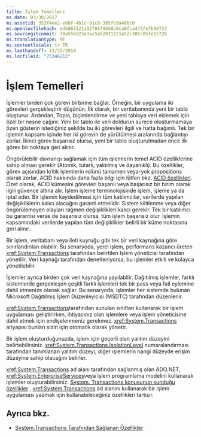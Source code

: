 ```yaml
---
title: İşlem Temelleri
ms.date: 03/30/2017
ms.assetid: 353f4ee2-e6bf-4b1c-b1c8-385fc8a486c0
ms.openlocfilehash: ed5865121a32f05f9b58c0ca0fca475fe7b98723
ms.sourcegitcommit: 30a558d23e3ac5a52071121a52c305c85fe15726
ms.translationtype: MT
ms.contentlocale: tr-TR
ms.lasthandoff: 12/25/2019
ms.locfileid: "75346213"
---
```

# <a name="transaction-fundamentals"></a>İşlem Temelleri
İşlemler birden çok görevi birbirine bağlar. Örneğin, bir uygulama iki görevleri gerçekleştirir düşünün. İlk olarak, bir veritabanında yeni bir tablo oluşturur. Ardından, Topla, biçimlendirme ve yeni tabloya veri eklemek için özel bir nesne çağırır. Yeni bir tablo ile veri doldurun sürece oluşturmamaya özen gösterin istediğiniz şekilde bu iki görevleri ilgili ve hatta bağımlı. Tek bir işlemin kapsamı içinde her iki görevin de yürütülmesi aralarında bağlantıyı zorlar. İkinci görev başarısız olursa, yeni bir tablo oluşturulmadan önce ilk görev bir noktaya geri alınır.  
  
 Öngörülebilir davranışı sağlamak için tüm işlemlerin temel ACID özelliklerine sahip olması gerekir (Atomik, tutarlı, yalıtılmış ve dayanıklı). Bu özellikler, görev açısından kritik işlemlerin rolünü tamamen veya-yok propositions olarak zorlar. ACID hakkında daha fazla bilgi için lütfen bkz. [ACID özellikleri](/windows/win32/cossdk/acid-properties). Özet olarak, ACID kümesini görevleri başarılı veya başarısız bir birim olarak ilgili güvence altına alır. İşlem işleme terminolojisinde işlem, işleme ya da iptal eder. Bir işlemin kaydedilmesi için tüm katılımcılar, verilerde yapılan değişikliklerin kalıcı olacağını garanti etmelidir. Sistem kilitlenme veya diğer öngörülemeyen olayları rağmen değişiklikleri kalıcı gerekir. Tek bir katılımcı bu garantisi verse de başarısız olursa, tüm işlem başarısız olur. İşlemin kapsamındaki verilerde yapılan tüm değişiklikler belirli bir küme noktasına geri alınır.  
  
 Bir işlem, veritabanı veya ileti kuyruğu gibi tek bir veri kaynağına göre sınırlandırılan olabilir. Bu senaryoda, yerel işlem, performans kazancı üreten <xref:System.Transactions> tarafından belirtilen Işlem yöneticisi tarafından yönetilir. Veri kaynağı tarafından denetleniyorsa, bu işlemler etkili ve kolayca yönetilebilir.  
  
 İşlemler ayrıca birden çok veri kaynağına yayılabilir. Dağıtılmış işlemler, farklı sistemlerde gerçekleşen çeşitli farklı işlemleri tek bir pass veya fail eylemine dahil etmenize olanak sağlar. Bu senaryoda, işlemler her sistemde bulunan Microsoft Dağıtılmış İşlem Düzenleyicisi (MSDTC) tarafından düzenlenir.  
  
 <xref:System.Transactions>tarafından sunulan sınıfları kullanarak bir işlem uygulaması geliştirirken, ihtiyacınız olan işlemlere veya işlem yöneticisine dahil etmek için endişelenmeniz gerekmez. <xref:System.Transactions> altyapısı bunları sizin için otomatik olarak yönetir.  
  
 Bir işlem oluşturduğunuzda, işlem için geçerli olan yalıtım düzeyini belirtebilirsiniz. <xref:System.Transactions.IsolationLevel> numaralandırması tarafından tanımlanan yalıtım düzeyi, diğer işlemlerin hangi düzeyde erişim düzeyine sahip olacağını belirler.  
  
 <xref:System.Transactions> ad alanı tarafından sağlanmış olan ADO.NET, <xref:System.EnterpriseServices>veya işlem programlama modelini kullanarak işlemler oluşturabilirsiniz. [System. Transactions konusunun sunduğu özellikler](features-provided-by-system-transactions.md) , <xref:System.Transactions> ad alanını kullanarak bir işlem uygulaması yazmak için kullanabileceğiniz özellikleri tartışır.  
  
## <a name="see-also"></a>Ayrıca bkz.

- [System.Transactions Tarafından Sağlanan Özellikler](features-provided-by-system-transactions.md)
